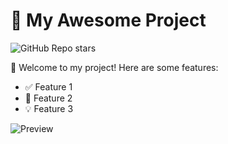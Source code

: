 # 🎨 My Awesome Project  
![GitHub Repo stars](https://img.shields.io/github/stars/username/repository?style=social)  

🚀 Welcome to my project! Here are some features:  
- ✅ Feature 1  
- 🎉 Feature 2  
- 💡 Feature 3  

![Preview](https://media.giphy.com/media/l41lI4bYmcsPJX9Go/giphy.gif)  
